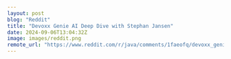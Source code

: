 ```yaml
---
layout: post
blog: "Reddit"
title: "Devoxx Genie AI Deep Dive with Stephan Jansen"
date: 2024-09-06T13:04:32Z
image: images/reddit.png
remote_url: "https://www.reddit.com/r/java/comments/1faeofq/devoxx_genie_ai_deep_dive_with_stephan_jansen/"
---
```

